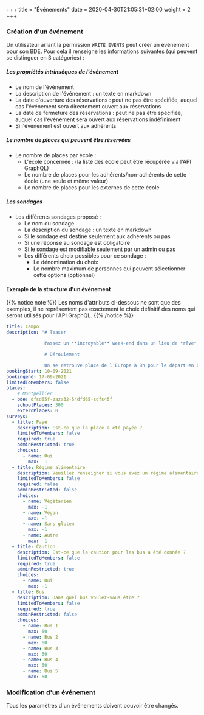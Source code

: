 +++
title = "Événements"
date = 2020-04-30T21:05:31+02:00
weight = 2
+++

### Création d'un événement

Un utilisateur aillant la permission `WRITE_EVENTS` peut créer un événement pour son BDE. Pour cela il renseigne les informations suivantes (qui peuvent se distinguer en 3 catégories) :

##### Les propriétés intrinsèques de l'événement

* Le nom de l'événement
* La description de l'événement : un texte en markdown
* La date d'ouverture des réservations : peut ne pas être spécifiée, auquel cas l'événement sera directement ouvert aux réservations
* La date de fermeture des réservations : peut ne pas être spécifiée, auquel cas l'événement sera ouvert aux réservations indéfiniment
* Si l'événement est ouvert aux adhérents

##### Le nombre de places qui peuvent être réservées

* Le nombre de places par école :
    * L'école concernée : (la liste des école peut être récupérée via l'API GraphQL)
    * Le nombre de places pour les adhérents/non-adhérents de cette école (une seule et même valeur)
    * Le nombre de places pour les externes de cette école

##### Les sondages

* Les différents sondages proposé :
    * Le nom du sondage
    * La description du sondage : un texte en markdown
    * Si le sondage est destiné seulement aux adhérents ou pas
    * Si une réponse au sondage est obligatoire
    * Si le sondage est modifiable seulement par un admin ou pas
    * Les différents choix possibles pour ce sondage :
        * Le dénomination du choix
        * Le nombre maximum de personnes qui peuvent sélectionner cette options (optionnel)


#### Exemple de la structure d'un événement

{{% notice note %}}
Les noms d'attributs ci-dessous ne sont que des exemples, il ne représentent pas exactement le choix définitif des noms qui seront utilisés pour l'API GraphQL.
{{% /notice %}}

```yaml
title: Campo
description: "# Teaser

              Passez un **incroyable** week-end dans un lieu de *rêve*.

              # Déroulement

              On se retrouve place de l'Europe à 8h pour le départ en bus et c'est parti !"
bookingStart: 10-09-2021
bookingend: 17-09-2021
limitedToMembers: false
places:
    # Montpellier
  - bde: dfsd65f-zaza32-54dfd65-sdfs45f
    schoolPlaces: 300
    externPlaces: 0
surveys:
  - title: Payé
    description: Est-ce que la place a été payée ?
    limitedToMembers: false
    required: true
    adminRestricted: true
    choices:
      - name: Oui
        max: -1
  - title: Régime alimentaire
    description: Veuillez renseigner si vous avez un régime alimentaire nécessitant une attention particulière
    limitedToMembers: false
    required: false
    adminRestricted: false
    choices:
      - name: Végétarien
        max: -1
      - name: Végan
        max: -1
      - name: Sans gluten
        max: -1
      - name: Autre
        max: -1
  - title: Caution
    description: Est-ce que la caution pour les bus a été donnée ?
    limitedToMembers: false
    required: true
    adminRestricted: true
    choices:
      - name: Oui
        max: -1
  - title: Bus
    description: Dans quel bus voulez-vous être ?
    limitedToMembers: false
    required: true
    adminRestricted: false
    choices:
      - name: Bus 1
        max: 60
      - name: Bus 2
        max: 60
      - name: Bus 3
        max: 60
      - name: Bus 4
        max: 60
      - name: Bus 5
        max: 60
```

### Modification d'un événement

Tous les paramètres d'un événements doivent pouvoir être changés.